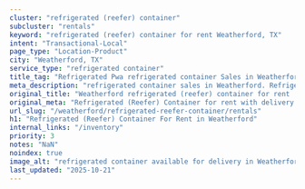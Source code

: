 ```yaml
---
cluster: "refrigerated (reefer) container"
subcluster: "rentals"
keyword: "refrigerated (reefer) container for rent Weatherford, TX"
intent: "Transactional-Local"
page_type: "Location-Product"
city: "Weatherford, TX"
service_type: "refrigerated container"
title_tag: "Refrigerated Pwa refrigerated container Sales in Weatherford | LC Container"
meta_description: "refrigerated container sales in Weatherford. Refrigerated containers with climate control. Fast delivery, competitive pricing. Serving refrigerated reefer container area. Quote ID: M5D. Call (214) 524-4168 for your free quote today."
original_title: "Weatherford refrigerated (reefer) container for rent | LC"
original_meta: "Refrigerated (Reefer) Container for rent with delivery in Weatherford, TX. LC Container — local Since 2003. Get pricing today."
url_slug: "/weatherford/refrigerated-reefer-container/rentals"
h1: "Refrigerated (Reefer) Container For Rent in Weatherford"
internal_links: "/inventory"
priority: 3
notes: "NaN"
noindex: true
image_alt: "refrigerated container available for delivery in Weatherford"
last_updated: "2025-10-21"
---
```


<!-- TODO: Add unique city/inventory copy, images, and internal links here. -->
